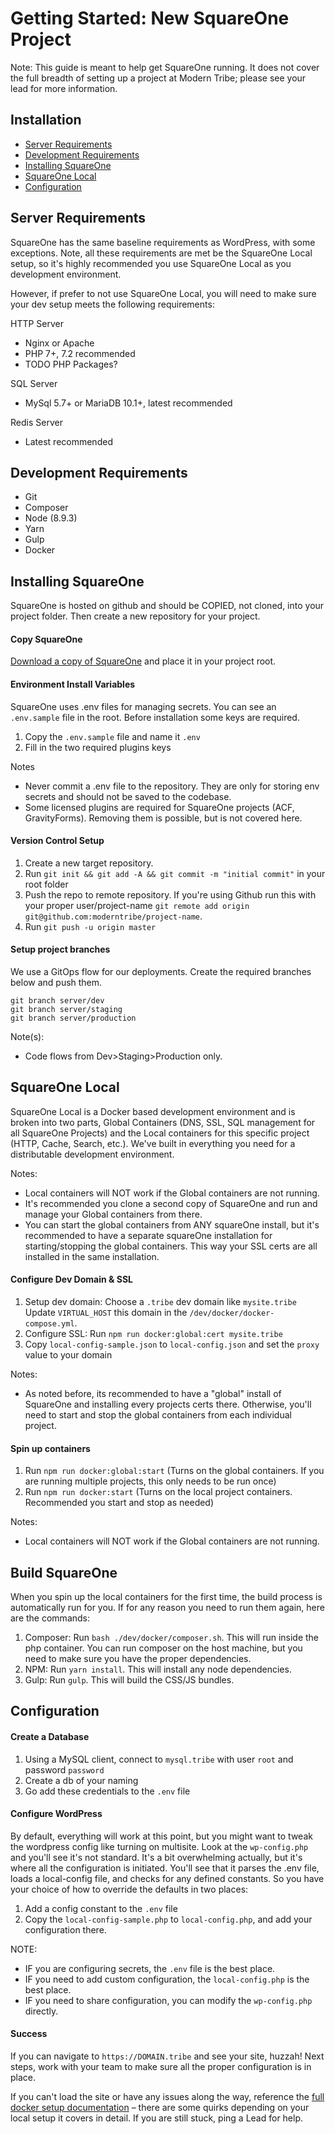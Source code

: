 # Getting Started: New SquareOne Project

Note: This guide is meant to help get SquareOne running. It does not cover the full breadth of setting up a project at Modern Tribe; please see your lead for more information.

## Installation
* [Server Requirements](#server-requirments)
* [Development Requirements](#development-requirments)
* [Installing SquareOne](#installing-squareone)
* [SquareOne Local](#squareone-local)
* [Configuration](#configuration)

## Server Requirements
SquareOne has the same baseline requirements as WordPress, with some exceptions. Note, all these requirements are met be the SquareOne Local setup, so it's highly recommended you use SquareOne Local as you development environment.

However, if prefer to not use SquareOne Local, you will need to make sure your dev setup meets the following requirements:

HTTP Server
* Nginx or Apache
* PHP 7+, 7.2 recommended
* TODO PHP Packages?

SQL Server
* MySql 5.7+ or MariaDB 10.1+, latest recommended

Redis Server
* Latest recommended

## Development Requirements
* Git
* Composer
* Node (8.9.3)
* Yarn
* Gulp
* Docker

## Installing SquareOne

SquareOne is hosted on github and should be COPIED, not cloned, into your project folder. Then create a new repository for your project.

#### Copy SquareOne 

[Download a copy of SquareOne](https://github.com/moderntribe/square-one/archive/master.zip) and place it in your project root.

#### Environment Install Variables

SquareOne uses .env files for managing secrets. You can see an `.env.sample` file in the root. Before installation some keys are required.

1. Copy the `.env.sample` file and name it `.env`
2. Fill in the two required plugins keys

Notes
* Never commit a .env file to the repository. They are only for storing env secrets and should not be saved to the codebase.
* Some licensed plugins are required for SquareOne projects (ACF, GravityForms). Removing them is possible, but is not covered here.

#### Version Control Setup

1. Create a new target repository.
2. Run `git init && git add -A && git commit -m "initial commit"` in your root folder
3. Push the repo to remote repository. If you're using Github run this with your proper user/project-name `git remote add origin git@github.com:moderntribe/project-name`. 
4. Run `git push -u origin master`

#### Setup project branches

We use a GitOps flow for our deployments. Create the required branches below and push them.

```
git branch server/dev
git branch server/staging
git branch server/production
```

Note(s):
* Code flows from Dev>Staging>Production only. 

## SquareOne Local

SquareOne Local is a Docker based development environment and is broken into two parts,  Global Containers (DNS, SSL, SQL management for all SquareOne Projects) and the Local containers for this specific project (HTTP, Cache, Search, etc.). We've built in everything you need for a distributable development environment. 

Notes: 
* Local containers will NOT work if the Global containers are not running.
* It's recommended you clone a second copy of SquareOne and run and manage your Global containers from there.
* You can start the global containers from ANY squareOne install, but it's recommended to have a separate squareOne installation for starting/stopping the global containers. This way your SSL certs are all installed in the same installation.

#### Configure Dev Domain & SSL

1. Setup dev domain: Choose a `.tribe` dev domain like `mysite.tribe` Update `VIRTUAL_HOST` this domain in the `/dev/docker/docker-compose.yml`.
2. Configure SSL: Run `npm run docker:global:cert mysite.tribe`
3. Copy `local-config-sample.json` to `local-config.json` and set the `proxy` value to your domain 

Notes:
* As noted before, its recommended to have a "global" install of SquareOne and installing every projects certs there. Otherwise, you'll need to start and stop the global containers from each individual project.

#### Spin up containers

1. Run `npm run docker:global:start` (Turns on the global containers. If you are running multiple projects, this only needs to be run once)
2. Run `npm run docker:start` (Turns on the local project containers. Recommended you start and stop as needed)

Notes: 
* Local containers will NOT work if the Global containers are not running. 

## Build SquareOne

When you spin up the local containers for the first time, the build process is automatically run for you. If for any reason you need to run them again, here are the commands:

1. Composer: Run `bash ./dev/docker/composer.sh`. This will run inside the php container. You can run composer on the host machine, but you need to make sure you have the proper dependencies.
2. NPM: Run `yarn install`. This will install any node dependencies.
3. Gulp: Run `gulp`. This will build the CSS/JS bundles.

## Configuration

#### Create a Database

1. Using a MySQL client, connect to `mysql.tribe` with user `root` and password `password`
2. Create a db of your naming
3. Go add these credentials to the `.env` file

#### Configure WordPress

By default, everything will work at this point, but you might want to tweak the wordpress config like turning on multisite. Look at the `wp-config.php` and you'll see it's not standard. It's a bit overwhelming actually, but it's where all the configuration is initiated. You'll see that it parses the .env file, loads a local-config file, and checks for any defined constants. So you have your choice of how to override the defaults in two places:

1. Add a config constant to the `.env` file
2. Copy the `local-config-sample.php` to `local-config.php`, and add your configuration there.

NOTE:
* IF you are configuring secrets, the `.env` file is the best place.
* IF you need to add custom configuration, the `local-config.php` is the best place.
* IF you need to share configuration, you can modify the `wp-config.php` directly.

#### Success

If you can navigate to `https://DOMAIN.tribe` and see your site, huzzah! Next steps, work with your team to make sure all the proper configuration is in place. 

If you can't load the site or have any issues along the way, reference the [full docker setup documentation](/docs/docker/README.md) – there are some quirks depending on your local setup it covers in detail. If you are still stuck, ping a Lead for help.




